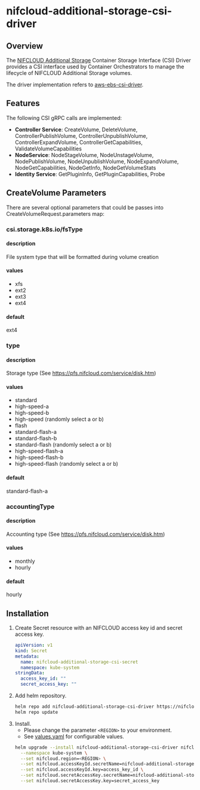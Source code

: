 # nifcloud-additional-storage-csi-driver

## Overview

The [NIFCLOUD Additional Storage](https://pfs.nifcloud.com/service/disk.htm) Container Storage Interface (CSI) Driver provides a CSI interface used by Container Orchestrators to manage the lifecycle of NIFCLOUD Additional Storage volumes.

The driver implementation refers to [aws-ebs-csi-driver](https://github.com/kubernetes-sigs/aws-ebs-csi-driver).

## Features

The following CSI gRPC calls are implemented:

- **Controller Service**: CreateVolume, DeleteVolume, ControllerPublishVolume, ControllerUnpublishVolume, ControllerExpandVolume, ControllerGetCapabilities, ValidateVolumeCapabilities
- **NodeService**: NodeStageVolume, NodeUnstageVolume, NodePublishVolume, NodeUnpublishVolume, NodeExpandVolume, NodeGetCapabilities, NodeGetInfo, NodeGetVolumeStats
- **Identity Service**: GetPluginInfo, GetPluginCapabilities, Probe

## CreateVolume Parameters

There are several optional parameters that could be passes into CreateVolumeRequest.parameters map:

### csi.storage.k8s.io/fsType

#### description

File system type that will be formatted during volume creation

#### values

- xfs
- ext2
- ext3
- ext4

#### default

ext4

### type

#### description

Storage type (See https://pfs.nifcloud.com/service/disk.htm)

#### values

- standard
- high-speed-a
- high-speed-b
- high-speed (randomly select a or b)
- flash
- standard-flash-a
- standard-flash-b
- standard-flash (randomly select a or b)
- high-speed-flash-a
- high-speed-flash-b
- high-speed-flash (randomly select a or b)

#### default

standard-flash-a

### accountingType

#### description

Accounting type (See https://pfs.nifcloud.com/service/disk.htm)

#### values

- monthly
- hourly

#### default

hourly

## Installation

1. Create Secret resource with an NIFCLOUD access key id and secret access key.
   ```yaml
   apiVersion: v1
   kind: Secret
   metadata:
     name: nifcloud-additional-storage-csi-secret
     namespace: kube-system
   stringData:
     access_key_id: ""
     secret_access_key: ""
   ```
2. Add helm repository.
   ```sh
   helm repo add nifcloud-additional-storage-csi-driver https://nifcloud.github.io/nifcloud-additional-storage-csi-driver/
   helm repo update
   ```
3. Install.
   - Please change the parameter `<REGION>` to your environment.
   - See [values.yaml](https://github.com/nifcloud/nifcloud-additional-storage-csi-driver/blob/main/charts/nifcloud-additional-storage-csi-driver/values.yaml) for configurable values.
   ```sh
   helm upgrade --install nifcloud-additional-storage-csi-driver nifcloud-additional-storage-csi-driver/nifcloud-additional-storage-csi-driver \
     --namespace kube-system \
     --set nifcloud.region=<REGION> \
     --set nifcloud.accessKeyId.secretName=nifcloud-additional-storage-csi-secret \
     --set nifcloud.accessKeyId.key=access_key_id \
     --set nifcloud.secretAccessKey.secretName=nifcloud-additional-storage-csi-secret \
     --set nifcloud.secretAccessKey.key=secret_access_key
   ```
